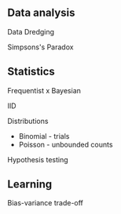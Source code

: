 ## Data analysis

Data Dredging

Simpsons's Paradox

## Statistics

Frequentist x Bayesian

IID

Distributions
- Binomial - trials
- Poisson - unbounded counts

Hypothesis testing

## Learning

Bias-variance trade-off

